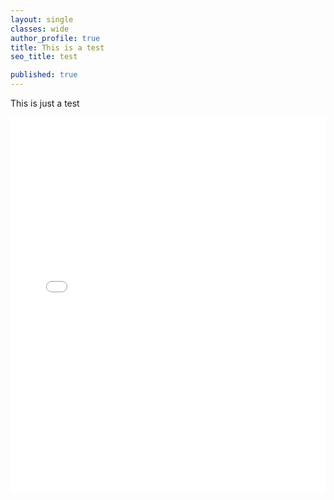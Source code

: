 ```yaml
---
layout: single
classes: wide
author_profile: true
title: This is a test
seo_title: test

published: true
---
```


This is just a test
<iframe src="{{ site.url }}{{ site.baseurl }}/assets/html/sample_test.html" width="100%" height="600px" frameborder="0"></iframe>
